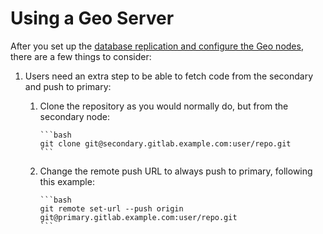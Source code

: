 [//]: # (Please update EE::GitLab::GeoGitAccess::GEO_SERVER_DOCS_URL if this file is moved)

# Using a Geo Server

After you set up the [database replication and configure the Geo nodes][req],
there are a few things to consider:

1. Users need an extra step to be able to fetch code from the secondary and push
   to primary:

     1. Clone the repository as you would normally do, but from the secondary node:

            ```bash
            git clone git@secondary.gitlab.example.com:user/repo.git
            ```

     1. Change the remote push URL to always push to primary, following this example:

            ```bash
            git remote set-url --push origin git@primary.gitlab.example.com:user/repo.git
            ```

[req]: index.md#setup-instructions
